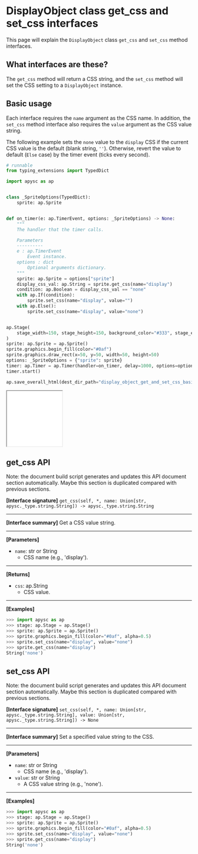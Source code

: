 # DisplayObject class get_css and set_css interfaces

This page will explain the `DisplayObject` class `get_css` and `set_css` method interfaces.

## What interfaces are these?

The `get_css` method will return a CSS string, and the `set_css` method will set the CSS setting to a `DisplayObject` instance.

## Basic usage

Each interface requires the `name` argument as the CSS name. In addition, the `set_css` method interface also requires the `value` argument as the CSS value string.

The following example sets the `none` value to the `display` CSS if the current CSS value is the default (blank string, `''`). Otherwise, revert the value to default (`Else` case) by the timer event (ticks every second).

```py
# runnable
from typing_extensions import TypedDict

import apysc as ap


class _SpriteOptions(TypedDict):
    sprite: ap.Sprite


def on_timer(e: ap.TimerEvent, options: _SpriteOptions) -> None:
    """
    The handler that the timer calls.

    Parameters
    ----------
    e : ap.TimerEvent
        Event instance.
    options : dict
        Optional arguments dictionary.
    """
    sprite: ap.Sprite = options["sprite"]
    display_css_val: ap.String = sprite.get_css(name="display")
    condition: ap.Boolean = display_css_val == "none"
    with ap.If(condition):
        sprite.set_css(name="display", value="")
    with ap.Else():
        sprite.set_css(name="display", value="none")


ap.Stage(
    stage_width=150, stage_height=150, background_color="#333", stage_elem_id="stage"
)
sprite: ap.Sprite = ap.Sprite()
sprite.graphics.begin_fill(color="#0af")
sprite.graphics.draw_rect(x=50, y=50, width=50, height=50)
options: _SpriteOptions = {"sprite": sprite}
timer: ap.Timer = ap.Timer(handler=on_timer, delay=1000, options=options)
timer.start()

ap.save_overall_html(dest_dir_path="display_object_get_and_set_css_basic_usage/")
```

<iframe src="static/display_object_get_and_set_css_basic_usage/index.html" width="150" height="150"></iframe>


## get_css API

<!-- Docstring: apysc._display.css_interface.CssInterface.get_css -->

<span class="inconspicuous-txt">Note: the document build script generates and updates this API document section automatically. Maybe this section is duplicated compared with previous sections.</span>

**[Interface signature]** `get_css(self, *, name: Union[str, apysc._type.string.String]) -> apysc._type.string.String`<hr>

**[Interface summary]** Get a CSS value string.<hr>

**[Parameters]**

- `name`: str or String
  - CSS name (e.g., 'display').

<hr>

**[Returns]**

- `css`: ap.String
  - CSS value.

<hr>

**[Examples]**

```py
>>> import apysc as ap
>>> stage: ap.Stage = ap.Stage()
>>> sprite: ap.Sprite = ap.Sprite()
>>> sprite.graphics.begin_fill(color="#0af", alpha=0.5)
>>> sprite.set_css(name="display", value="none")
>>> sprite.get_css(name="display")
String('none')
```

## set_css API

<!-- Docstring: apysc._display.css_interface.CssInterface.set_css -->

<span class="inconspicuous-txt">Note: the document build script generates and updates this API document section automatically. Maybe this section is duplicated compared with previous sections.</span>

**[Interface signature]** `set_css(self, *, name: Union[str, apysc._type.string.String], value: Union[str, apysc._type.string.String]) -> None`<hr>

**[Interface summary]** Set a specified value string to the CSS.<hr>

**[Parameters]**

- `name`: str or String
  - CSS name (e.g., 'display').
- `value`: str or String
  - A CSS value string (e.g., 'none').

<hr>

**[Examples]**

```py
>>> import apysc as ap
>>> stage: ap.Stage = ap.Stage()
>>> sprite: ap.Sprite = ap.Sprite()
>>> sprite.graphics.begin_fill(color="#0af", alpha=0.5)
>>> sprite.set_css(name="display", value="none")
>>> sprite.get_css(name="display")
String('none')
```